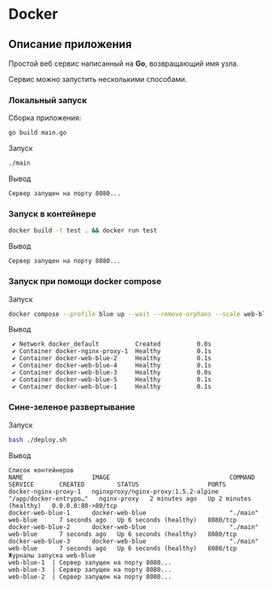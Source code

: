 # Docker

## Описание приложения

Простой веб сервис написанный на **Go**, возвращающий имя узла.

Сервис можно запустить несколькими способами.

### Локальный запуск

Сборка приложения:

```sh
go build main.go
```

Запуск

```sh
./main
```

Вывод

```output
Сервер запущен на порту 8080...
```

### Запуск в контейнере

```sh
docker build -t test . && docker run test
```

Вывод

```output
Сервер запущен на порту 8080...
```

### Запуск при помощи docker compose

Запуск

```sh
docker compose --profile blue up --wait --remove-orphans --scale web-blue=5
```

Вывод

```output
 ✔ Network docker_default          Created          0.0s
 ✔ Container docker-nginx-proxy-1  Healthy          0.1s
 ✔ Container docker-web-blue-2     Healthy          0.1s
 ✔ Container docker-web-blue-4     Healthy          0.1s
 ✔ Container docker-web-blue-3     Healthy          0.0s
 ✔ Container docker-web-blue-5     Healthy          0.1s
 ✔ Container docker-web-blue-1     Healthy          0.1s
 ```

### Сине-зеленое развертывание

Запуск

```sh
bash ./deploy.sh
```

Вывод

```output
Список контейнеров
NAME                   IMAGE                                 COMMAND                  SERVICE       CREATED         STATUS                   PORTS
docker-nginx-proxy-1   nginxproxy/nginx-proxy:1.5.2-alpine   "/app/docker-entrypo…"   nginx-proxy   2 minutes ago   Up 2 minutes (healthy)   0.0.0.0:80->80/tcp
docker-web-blue-1      docker-web-blue                       "./main"                 web-blue      7 seconds ago   Up 6 seconds (healthy)   8080/tcp
docker-web-blue-2      docker-web-blue                       "./main"                 web-blue      7 seconds ago   Up 6 seconds (healthy)   8080/tcp
docker-web-blue-3      docker-web-blue                       "./main"                 web-blue      7 seconds ago   Up 6 seconds (healthy)   8080/tcp
Журналы запуска web-blue
web-blue-1  | Сервер запущен на порту 8080...
web-blue-3  | Сервер запущен на порту 8080...
web-blue-2  | Сервер запущен на порту 8080...
```
